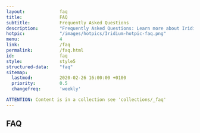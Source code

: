 ```yaml
---
layout:				faq
title:				FAQ
subtitle:			Frequently Asked Questions
description:		"Frequently Asked Questions: Learn more about Iridium Browser and its features such as updating the browser, synching bookmarks, default search engine, audio/video player, extensions and add ons, etc."
hotpic:				"/images/hotpics/Iridium-hotpic-faq.png"
menu:				4
link:				/faq
permalink:			/faq.html
id:					faq
style:				style5
structured-data:	"faq"
sitemap:
  lastmod:			2020-02-26 16:00:00 +0100
  priority:			0.5
  changefreq:		'weekly'

ATTENTION: Content is in a collection see 'collections/_faq'
---
```

## FAQ #